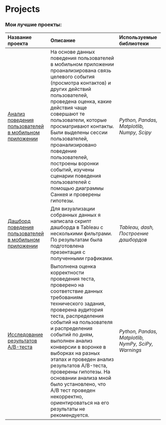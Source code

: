 # Projects
    
### Мои лучшие проекты:
    
| Название проекта | Описание | Используемые библиотеки | 
| :---------------------- | :---------------------- | :---------------------- |
| <a href="https://github.com/yulia-pozd/Projects/blob/main/%D0%90%D0%BD%D0%B0%D0%BB%D0%B8%D0%B7%20%D0%BF%D0%BE%D0%B2%D0%B5%D0%B4%D0%B5%D0%BD%D0%B8%D1%8F%20%D0%BF%D0%BE%D0%BB%D1%8C%D0%B7%D0%BE%D0%B2%D0%B0%D1%82%D0%B5%D0%BB%D0%B5%D0%B9%20%D0%B2%20%D0%BC%D0%BE%D0%B1%D0%B8%D0%BB%D1%8C%D0%BD%D0%BE%D0%BC%20%D0%BF%D1%80%D0%B8%D0%BB%D0%BE%D0%B6%D0%B5%D0%BD%D0%B8%D0%B8/%D0%B4%D0%B8%D0%BF%D0%BB%D0%BE%D0%BC.ipynb">Анализ поведения пользователей в мобильном приложении</a> | На основе данных поведения пользователей в мобильном приложении проанализирована связь целевого события (просмотра контактов) и других действий пользователей, проведена оценка, какие действия чаще совершают те пользователи, которые просматривают контакты. Были выделены сессии пользователей, проанализировано поведение пользователей, построены воронки событий, изучены сценарии поведения пользователей с помощью диаграммы Санкея и проверены гипотезы. | *Python, Pandas, Matplotlib, Numpy, Scipy* |
| <a href="https://public.tableau.com/app/profile/yulia2759/viz/NV_16788274708010/Dashboard1">Дашборд поведения пользователей в мобильном приложении</a> | Для визуализации собранных данных я написала скрипт дашборда в Tableau с несколькими фильтрами. По результатам была подготовлена презентация с полученными графиками.| *Tableau, dash, Построение дашбордов* |
| <a href="https://">Исследование результатов А/B-теста</a> | Выполнена оценка корректности проведения теста, проверено на соответствие данных требованиям технического задания, проверена аудитория теста, распределения событий на пользователя и распределения событий по дням, выполнен анализ конверсии в воронке в выборках на разных этапах и проведен анализ результатов A/B-теста, проверены гипотезы. На основании анализа мной было установлено, что А/B тест проведен некорректно, ориентироваться на его результаты не рекомендуется. | *Python, Pandas, Matplotlib, NymPy, SciPy, Warnings* |
